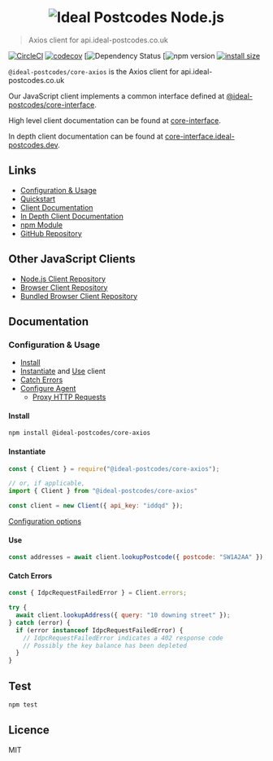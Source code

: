 <h1 align="center">
  <img src="https://img.ideal-postcodes.co.uk/Ideal%20Postcodes%20Node%20Logo@3x.png" alt="Ideal Postcodes Node.js">
</h1>

> Axios client for api.ideal-postcodes.co.uk

[![CircleCI](https://circleci.com/gh/ideal-postcodes/core-axios/tree/master.svg?style=svg)](https://circleci.com/gh/ideal-postcodes/core-axios/tree/master)
[![codecov](https://codecov.io/gh/ideal-postcodes/core-axios/branch/master/graph/badge.svg)](https://codecov.io/gh/ideal-postcodes/core-axios)
[![Dependency Status](https://david-dm.org/ideal-postcodes/core-axios//david-dm.org/ideal-postcodes/core-axios)
[![npm version](https://badge.fury.io/js/%40ideal-postcodes%2Fcore-axios//www.npmjs.com/package/@ideal-postcodes/core-axios)
[![install size](https://packagephobia.now.sh/badge?p=@ideal-postcodes/core-axios)](https://packagephobia.now.sh/result?p=@ideal-postcodes/core-axios)

`@ideal-postcodes/core-axios` is the Axios client for api.ideal-postcodes.co.uk

Our JavaScript client implements a common interface defined at [@ideal-postcodes/core-interface](https://github.com/ideal-postcodes/core-interface).

High level client documentation can be found at [core-interface](https://github.com/ideal-postcodes/core-interface/blob/master/README.md).

In depth client documentation can be found at [core-interface.ideal-postcodes.dev](https://core-interface.ideal-postcodes.dev).

## Links

- [Configuration & Usage](#configuration--usage)
- [Quickstart](#quickstart)
- [Client Documentation](https://github.com/ideal-postcodes/core-interface/blob/master/README.md)
- [In Depth Client Documentation](https://core-interface.ideal-postcodes.dev/#documentation)
- [npm Module](https://www.npmjs.com/package/@ideal-postcodes/core-axios)
- [GitHub Repository](https://github.com/ideal-postcodes/core-axios)

## Other JavaScript Clients

- [Node.js Client Repository](https://github.com/ideal-postcodes/core-node)
- [Browser Client Repository](https://github.com/ideal-postcodes/core-browser)
- [Bundled Browser Client Repository](https://github.com/ideal-postcodes/core-browser-bundled)

## Documentation

### Configuration & Usage

- [Install](#install)
- [Instantiate](#instantiate) and [Use](#use) client
- [Catch Errors](#catch-errors)
- [Configure Agent](#configure-http-agent)
  - [Proxy HTTP Requests](#proxy-requests)

#### Install

```bash
npm install @ideal-postcodes/core-axios
```

#### Instantiate

```javascript
const { Client } = require("@ideal-postcodes/core-axios");

// or, if applicable,
import { Client } from "@ideal-postcodes/core-axios"

const client = new Client({ api_key: "iddqd" });
```

[Configuration options](https://core-interface.ideal-postcodes.dev/interfaces/config.html)

#### Use

```javascript
const addresses = await client.lookupPostcode({ postcode: "SW1A2AA" });
```

#### Catch Errors

```javascript
const { IdpcRequestFailedError } = Client.errors;

try {
  await client.lookupAddress({ query: "10 downing street" });
} catch (error) {
  if (error instanceof IdpcRequestFailedError) {
    // IdpcRequestFailedError indicates a 402 response code
    // Possibly the key balance has been depleted
  }
}
```

## Test

```bash
npm test
```

## Licence

MIT
